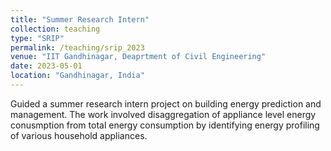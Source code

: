 ```yaml
---
title: "Summer Research Intern"
collection: teaching
type: "SRIP"
permalink: /teaching/srip_2023
venue: "IIT Gandhinagar, Deaprtment of Civil Engineering"
date: 2023-05-01
location: "Gandhinagar, India"
---
```


Guided a summer research intern project on building energy prediction and management. The work involved disaggregation of appliance level energy conusmption from total energy consumption by identifying energy profiling of various household appliances.
